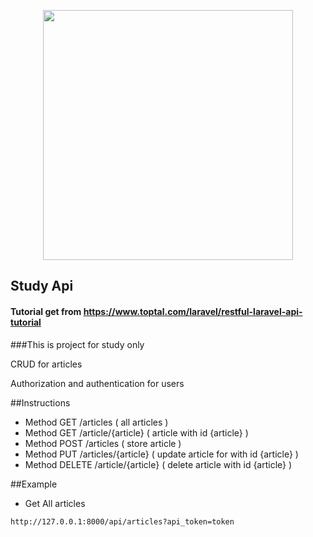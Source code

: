 <p align="center"><a href="https://laravel.com" target="_blank"><img src="https://raw.githubusercontent.com/laravel/art/master/logo-lockup/5%20SVG/2%20CMYK/1%20Full%20Color/laravel-logolockup-cmyk-red.svg" width="400"></a></p>

## Study Api

#### Tutorial get from https://www.toptal.com/laravel/restful-laravel-api-tutorial

###This is project for study only

<p>CRUD for articles</p>
<p>Authorization and authentication for users</p>

##Instructions

- Method GET  /articles ( all articles )
- Method GET  /article/{article} ( article with id {article} )
- Method POST /articles ( store article )
- Method PUT /articles/{article} ( update article for with id {article} )
- Method DELETE /article/{article} ( delete article with id {article} )

##Example

* Get All articles 

```text
http://127.0.0.1:8000/api/articles?api_token=token
```

